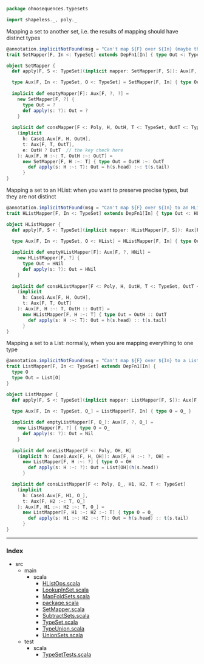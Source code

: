 
```scala
package ohnosequences.typesets

import shapeless._, poly._
```

Mapping a set to another set, i.e. the results of mapping should have distinct types

```scala
@annotation.implicitNotFound(msg = "Can't map ${F} over ${In} (maybe the resulting types are not distinct)")
trait SetMapper[F, In <: TypeSet] extends DepFn1[In] { type Out <: TypeSet }

object SetMapper {
  def apply[F, S <: TypeSet](implicit mapper: SetMapper[F, S]): Aux[F, S, mapper.Out] = mapper

  type Aux[F, In <: TypeSet, O <: TypeSet] = SetMapper[F, In] { type Out = O }
  
  implicit def emptyMapper[F]: Aux[F, ?, ?] =
    new SetMapper[F, ?] {
      type Out = ?
      def apply(s: ?): Out = ?
    }
  
  implicit def consMapper[F <: Poly, H, OutH, T <: TypeSet, OutT <: TypeSet]
    (implicit
      h: Case1.Aux[F, H, OutH], 
      t: Aux[F, T, OutT],
      e: OutH ? OutT  // the key check here
    ): Aux[F, H :~: T, OutH :~: OutT] =
      new SetMapper[F, H :~: T] { type Out = OutH :~: OutT
        def apply(s: H :~: T): Out = h(s.head) :~: t(s.tail)
      }
}
```

Mapping a set to an HList: when you want to preserve precise types, but they are not distinct

```scala
@annotation.implicitNotFound(msg = "Can't map ${F} over ${In} to an HList")
trait HListMapper[F, In <: TypeSet] extends DepFn1[In] { type Out <: HList }

object HListMapper {
  def apply[F, S <: TypeSet](implicit mapper: HListMapper[F, S]): Aux[F, S, mapper.Out] = mapper

  type Aux[F, In <: TypeSet, O <: HList] = HListMapper[F, In] { type Out = O }
  
  implicit def emptyHListMapper[F]: Aux[F, ?, HNil] =
    new HListMapper[F, ?] {
      type Out = HNil
      def apply(s: ?): Out = HNil
    }
  
  implicit def consHListMapper[F <: Poly, H, OutH, T <: TypeSet, OutT <: HList]
    (implicit
      h: Case1.Aux[F, H, OutH], 
      t: Aux[F, T, OutT]
    ): Aux[F, H :~: T, OutH :: OutT] =
      new HListMapper[F, H :~: T] { type Out = OutH :: OutT
        def apply(s: H :~: T): Out = h(s.head) :: t(s.tail)
      }
}
```

Mapping a set to a List: normally, when you are mapping everything to one type

```scala
@annotation.implicitNotFound(msg = "Can't map ${F} over ${In} to a List")
trait ListMapper[F, In <: TypeSet] extends DepFn1[In] { 
  type O
  type Out = List[O]
}

object ListMapper {
  def apply[F, S <: TypeSet](implicit mapper: ListMapper[F, S]): Aux[F, S, mapper.O] = mapper

  type Aux[F, In <: TypeSet, O_] = ListMapper[F, In] { type O = O_ }
  
  implicit def emptyListMapper[F, O_]: Aux[F, ?, O_] =
    new ListMapper[F, ?] { type O = O_
      def apply(s: ?): Out = Nil
    }
  
  implicit def oneListMapper[F <: Poly, OH, H]
    (implicit h: Case1.Aux[F, H, OH]): Aux[F, H :~: ?, OH] =
      new ListMapper[F, H :~: ?] { type O = OH
        def apply(s: H :~: ?): Out = List[OH](h(s.head))
      }

  implicit def consListMapper[F <: Poly, O_, H1, H2, T <: TypeSet]
    (implicit
      h: Case1.Aux[F, H1, O_], 
      t: Aux[F, H2 :~: T, O_]
    ): Aux[F, H1 :~: H2 :~: T, O_] =
      new ListMapper[F, H1 :~: H2 :~: T] { type O = O_
        def apply(s: H1 :~: H2 :~: T): Out = h(s.head) :: t(s.tail)
      }
}

```


------

### Index

+ src
  + main
    + scala
      + [HListOps.scala][main/scala/HListOps.scala]
      + [LookupInSet.scala][main/scala/LookupInSet.scala]
      + [MapFoldSets.scala][main/scala/MapFoldSets.scala]
      + [package.scala][main/scala/package.scala]
      + [SetMapper.scala][main/scala/SetMapper.scala]
      + [SubtractSets.scala][main/scala/SubtractSets.scala]
      + [TypeSet.scala][main/scala/TypeSet.scala]
      + [TypeUnion.scala][main/scala/TypeUnion.scala]
      + [UnionSets.scala][main/scala/UnionSets.scala]
  + test
    + scala
      + [TypeSetTests.scala][test/scala/TypeSetTests.scala]

[main/scala/HListOps.scala]: HListOps.scala.md
[main/scala/LookupInSet.scala]: LookupInSet.scala.md
[main/scala/MapFoldSets.scala]: MapFoldSets.scala.md
[main/scala/package.scala]: package.scala.md
[main/scala/SetMapper.scala]: SetMapper.scala.md
[main/scala/SubtractSets.scala]: SubtractSets.scala.md
[main/scala/TypeSet.scala]: TypeSet.scala.md
[main/scala/TypeUnion.scala]: TypeUnion.scala.md
[main/scala/UnionSets.scala]: UnionSets.scala.md
[test/scala/TypeSetTests.scala]: ../../test/scala/TypeSetTests.scala.md